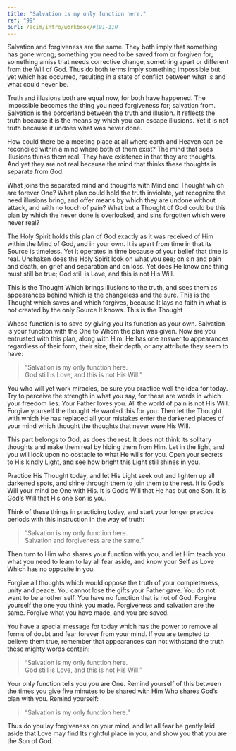 ```yaml
---
title: "Salvation is my only function here."
ref: "99"
burl: /acim/intro/workbook/#l91-110
---
```


Salvation and forgiveness are the same. They both imply that something
has gone wrong; something you need to be saved from or forgiven for;
something amiss that needs corrective change, something apart or
different from the Will of God. Thus do both terms imply something
impossible but yet which has occurred, resulting in a state of conflict
between what is and what could never be.

Truth and illusions both are equal now, for both have happened. The
impossible becomes the thing you need forgiveness for; salvation from.
Salvation is the borderland between the truth and illusion. It reflects
the truth because it is the means by which you can escape illusions. Yet
it is not truth because it undoes what was never done.

How could there be a meeting place at all where earth and Heaven can be
reconciled within a mind where both of them exist? The mind that sees
illusions thinks them real. They have existence in that they are
thoughts. And yet they are not real because the mind that thinks these
thoughts is separate from God.

What joins the separated mind and thoughts with Mind and Thought which
are forever One? What plan could hold the truth inviolate, yet recognize
the need illusions bring, and offer means by which they are undone
without attack, and with no touch of pain? What but a Thought of God
could be this plan by which the never done is overlooked, and sins
forgotten which were never real?

The Holy Spirit holds this plan of God exactly as it was received of Him
within the Mind of God, and in your own. It is apart from time in that
its Source is timeless. Yet it operates in time because of your belief
that time is real. Unshaken does the Holy Spirit look on what you see;
on sin and pain and death, on grief and separation and on loss. Yet does
He know one thing must still be true; God still is Love, and this is not
His Will.

This is the Thought Which brings illusions to the truth, and sees them
as appearances behind which is the changeless and the sure. This is the
Thought which saves and which forgives, because It lays no faith in what
is not created by the only Source It knows. This is the Thought

Whose function is to save by giving you Its function as your own.
Salvation is your function with the One to Whom the plan was given. Now
are you entrusted with this plan, along with Him. He has one answer to
appearances regardless of their form, their size, their depth, or any
attribute they seem to have:

> “Salvation is my only function here.<br/>
> God still is Love, and this is not His Will.”

You who will yet work miracles, be sure you practice well the idea for
today. Try to perceive the strength in what you say, for these are words
in which your freedom lies. Your Father loves you. All the world of pain
is not His Will. Forgive yourself the thought He wanted this for you.
Then let the Thought with which He has replaced all your mistakes enter
the darkened places of your mind which thought the thoughts that never
were His Will.

This part belongs to God, as does the rest. It does not think its
solitary thoughts and make them real by hiding them from Him. Let in the
light, and you will look upon no obstacle to what He wills for you. Open
your secrets to His kindly Light, and see how bright this Light still
shines in you.

Practice His Thought today, and let His Light seek out and lighten up
all darkened spots, and shine through them to join them to the rest. It
is God’s Will your mind be One with His. It is God’s Will that He has
but one Son. It is God’s Will that His one Son is you.

Think of these things in practicing today, and start your longer
practice periods with this instruction in the way of truth:

> “Salvation is my only function here.<br/>
> Salvation and forgiveness are the same.”

Then turn to Him who shares your function with you, and let Him teach
you what you need to learn to lay all fear aside, and know your Self as
Love Which has no opposite in you.

Forgive all thoughts which would oppose the truth of your completeness,
unity and peace. You cannot lose the gifts your Father gave. You do not
want to be another self. You have no function that is not of God. Forgive
yourself the one you think you made. Forgiveness and salvation are the
same. Forgive what you have made,
and you are saved.

You have a special message for today which has the power to remove all
forms of doubt and fear forever from your mind. If you are tempted to
believe them true, remember that appearances can not withstand the truth
these mighty words contain:

> “Salvation is my only function here.<br/>
> God still is Love, and this is not His Will.”

Your only function tells you you are One. Remind yourself of this
between the times you give five minutes to be shared with Him Who shares
God’s plan with you. Remind yourself:

> “Salvation is my only function here.”

Thus do you lay forgiveness on your mind, and let all fear be gently
laid aside that Love may find Its rightful place in you, and show you
that you are the Son of God.

